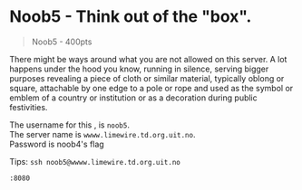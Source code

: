 # Noob5 - Think out of the "box".

> Noob5 - 400pts

There might be ways around what you are not allowed on this server. A lot happens under the hood you know, running in silence, serving bigger purposes revealing a piece of cloth or similar material, typically oblong or square, attachable by one edge to a pole or rope and used as the symbol or emblem of a country or institution or as a decoration during public festivities.

The username for this , is `noob5`.  
The server name is `wwww.limewire.td.org.uit.no`.  
Password is noob4's flag

Tips:
`ssh noob5@wwww.limewire.td.org.uit.no`

`:8080`

